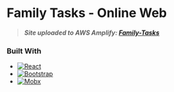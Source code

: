 # Family Tasks - Online Web 
> ***Site uploaded to AWS Amplify: [Family-Tasks](https://main.d37w3tomn9m7ta.amplifyapp.com)***

### Built With
* [![React][React.js]][React-url]
* [![Bootstrap][Bootstrap.com]][Bootstrap-url]
* [![Mobx][Mobx.js]][Mobx-url]



[React.js]: https://img.shields.io/badge/React-20232A?style=for-the-badge&logo=react&logoColor=61DAFB
[React-url]: https://reactjs.org/

[Bootstrap.com]: https://img.shields.io/badge/Bootstrap-563D7C?style=for-the-badge&logo=bootstrap&logoColor=white
[Bootstrap-url]: https://getbootstrap.com

[Mobx.js]: https://img.shields.io/badge/Mobx-20232A?style=for-the-badge&logo=mobx&logoColor=61DAFB
[Mobx-url]: https://mobx.js.org/
